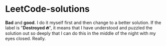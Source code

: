 # LeetCode-solutions
**Bad** and **good**. I do it myself first and then change to a better solution.
If the label is "**Destroyed 🔥**", it means that I have understood and puzzled the solution out so deeply that I can do this in the middle of the night with my eyes closed. Really.
